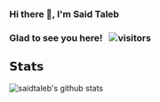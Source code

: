 ### Hi there 👋, I'm Said Taleb

### Glad to see you here! &nbsp; ![visitors](https://visitor-badge.glitch.me/badge?page_id=saidtaleb.saidtaleb)

## 𝗦𝘁𝗮𝘁𝘀

![saidtaleb's github stats](https://github-readme-stats.vercel.app/api?username=saidtaleb&show_icons=true&theme=dracula)
